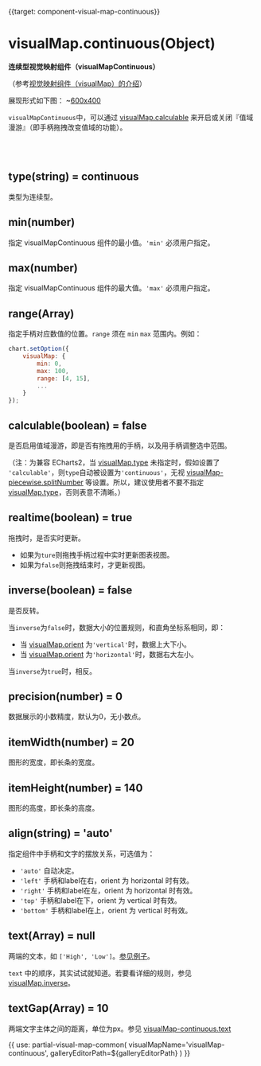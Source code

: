 
{{target: component-visual-map-continuous}}

# visualMap.continuous(Object)

**连续型视觉映射组件（visualMapContinuous）**

（参考[视觉映射组件（visualMap）的介绍](~visualMap)）

展现形式如下图：
~[600x400](${galleryViewPath}doc-example/map-visualMap-continuous&edit=1&reset=1)

`visualMapContinuous`中，可以通过 [visualMap.calculable](~visualMap.calculable) 来开启或关闭『值域漫游』（即手柄拖拽改变值域的功能）。

<br>
<br>


## type(string) = continuous

类型为连续型。


## min(number)

指定 visualMapContinuous 组件的最小值。`'min'` 必须用户指定。


## max(number)

指定 visualMapContinuous 组件的最大值。`'max'` 必须用户指定。


## range(Array)

指定手柄对应数值的位置。`range` 须在 `min` `max` 范围内。例如：

```javascript
chart.setOption({
    visualMap: {
        min: 0,
        max: 100,
        range: [4, 15],
        ...
    }
});
```


## calculable(boolean) = false

是否启用值域漫游，即是否有拖拽用的手柄，以及用手柄调整选中范围。

（注：为兼容 ECharts2，当 [visualMap.type](~visualMap.type) 未指定时，假如设置了 `'calculable'`，则`type`自动被设置为`'continuous'`，无视 [visualMap-piecewise.splitNumber](~visualMap-piecewise.splitNumber) 等设置。所以，建议使用者不要不指定 [visualMap.type](~visualMap.type)，否则表意不清晰。）


## realtime(boolean) = true

拖拽时，是否实时更新。

+ 如果为`ture`则拖拽手柄过程中实时更新图表视图。
+ 如果为`false`则拖拽结束时，才更新视图。


## inverse(boolean) = false

是否反转。

当`inverse`为`false`时，数据大小的位置规则，和直角坐标系相同，即：

+ 当 [visualMap.orient](~visualMap.orient) 为`'vertical'`时，数据上大下小。
+ 当 [visualMap.orient](~visualMap.orient) 为`'horizontal'`时，数据右大左小。

当`inverse`为`true`时，相反。


## precision(number) = 0

数据展示的小数精度，默认为0，无小数点。


## itemWidth(number) = 20

图形的宽度，即长条的宽度。


## itemHeight(number) = 140

图形的高度，即长条的高度。


## align(string) = 'auto'

指定组件中手柄和文字的摆放关系，可选值为：

+ `'auto'` 自动决定。
+ `'left'` 手柄和label在右，orient 为 horizontal 时有效。
+ `'right'` 手柄和label在左，orient 为 horizontal 时有效。
+ `'top'` 手柄和label在下，orient 为 vertical 时有效。
+ `'bottom'` 手柄和label在上，orient 为 vertical 时有效。


## text(Array) = null

两端的文本，如 `['High', 'Low']`。[参见例子](${galleryEditorPath}doc-example/map-visualMap-continuous-text&edit=1&reset=1)。

`text` 中的顺序，其实试试就知道。若要看详细的规则，参见 [visualMap.inverse](~visualMap.inverse)。


## textGap(Array) = 10

两端文字主体之间的距离，单位为px。参见 [visualMap-continuous.text](~visualMap-continuous.text)


{{ use: partial-visual-map-common(
    visualMapName='visualMap-continuous',
    galleryEditorPath=${galleryEditorPath}
) }}


